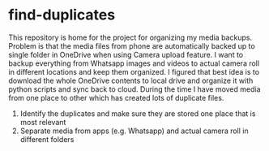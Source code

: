 # find-duplicates

This repository is home for the project for organizing my media backups. Problem is that the media files from phone are automatically backed up to single folder in OneDrive when using Camera upload feature. I want to backup everything from Whatsapp images and videos to actual camera roll in different locations and keep them organized. I figured that best idea is to download the whole OneDrive contents to local drive and organize it with python scripts and sync back to cloud. During the time I have moved media from one place to other which has created lots of duplicate files. 

1. Identify the duplicates and make sure they are stored one place that is most relevant
2. Separate media from apps (e.g. Whatsapp) and actual camera roll in different folders

